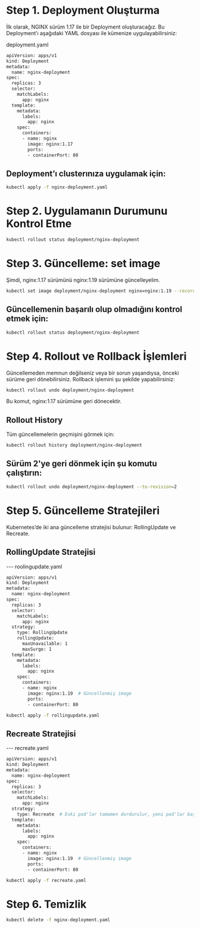 # Step 1. Deployment Oluşturma
İlk olarak, NGINX sürüm 1.17 ile bir Deployment oluşturacağız. Bu Deployment’ı aşağıdaki YAML dosyası ile kümenize uygulayabilirsiniz:

deployment.yaml
```bash 
apiVersion: apps/v1
kind: Deployment
metadata:
  name: nginx-deployment
spec:
  replicas: 3
  selector:
    matchLabels:
      app: nginx
  template:
    metadata:
      labels:
        app: nginx
    spec:
      containers:
      - name: nginx
        image: nginx:1.17
        ports:
        - containerPort: 80

```
## Deployment’ı clusterınıza uygulamak için:
```bash 
kubectl apply -f nginx-deployment.yaml
```

# Step 2. Uygulamanın Durumunu Kontrol Etme
```bash 
kubectl rollout status deployment/nginx-deployment
```
# Step 3. Güncelleme: set image
Şimdi, nginx:1.17 sürümünü nginx:1.19 sürümüne güncelleyelim.
```bash 
kubectl set image deployment/nginx-deployment nginx=nginx:1.19 --record
```
## Güncellemenin başarılı olup olmadığını kontrol etmek için:
```bash 
kubectl rollout status deployment/nginx-deployment
```
# Step 4. Rollout ve Rollback İşlemleri
Güncellemeden memnun değilseniz veya bir sorun yaşandıysa, önceki sürüme geri dönebilirsiniz. Rollback işlemini şu şekilde yapabilirsiniz:
```bash 
kubectl rollout undo deployment/nginx-deployment
```
Bu komut, nginx:1.17 sürümüne geri dönecektir.

## Rollout History
Tüm güncellemelerin geçmişini görmek için:
```bash 
kubectl rollout history deployment/nginx-deployment
```

## Sürüm 2'ye geri dönmek için şu komutu çalıştırın:
```bash
kubectl rollout undo deployment/nginx-deployment --to-revision=2
```
# Step 5. Güncelleme Stratejileri
Kubernetes’de iki ana güncelleme stratejisi bulunur: RollingUpdate ve Recreate.

## RollingUpdate Stratejisi
--- roolingupdate.yaml
```bash 
apiVersion: apps/v1
kind: Deployment
metadata:
  name: nginx-deployment
spec:
  replicas: 3
  selector:
    matchLabels:
      app: nginx
  strategy:
    type: RollingUpdate
    rollingUpdate:
      maxUnavailable: 1
      maxSurge: 1
  template:
    metadata:
      labels:
        app: nginx
    spec:
      containers:
      - name: nginx
        image: nginx:1.19  # Güncellenmiş image
        ports:
        - containerPort: 80
```
```bash 
kubectl apply -f rollingupdate.yaml
```
## Recreate Stratejisi
--- recreate.yaml
```bash 
apiVersion: apps/v1
kind: Deployment
metadata:
  name: nginx-deployment
spec:
  replicas: 3
  selector:
    matchLabels:
      app: nginx
  strategy:
    type: Recreate  # Eski pod'lar tamamen durdurulur, yeni pod'lar başlatılır
  template:
    metadata:
      labels:
        app: nginx
    spec:
      containers:
      - name: nginx
        image: nginx:1.19  # Güncellenmiş image
        ports:
        - containerPort: 80
```
```bash 
kubectl apply -f recreate.yaml
```
# Step 6. Temizlik
```bash 
kubectl delete -f nginx-deployment.yaml
```